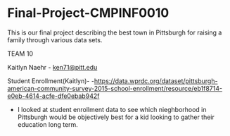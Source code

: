 # Final-Project-CMPINF0010
This is our final project describing the best town in Pittsburgh for raising a family through various data sets.

TEAM 10

Kaitlyn Naehr - ken71@pitt.edu



Student Enrollment(Kaitlyn)-
-https://data.wprdc.org/dataset/pittsburgh-american-community-survey-2015-school-enrollment/resource/eb1f8714-e0eb-4614-acfe-dfe0ebab942f
- I looked at student enrollment data to see which nieghborhood in Pittsburgh would be objectively best for a kid looking to gather their education long term.
